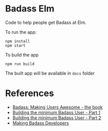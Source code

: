 # Badass Elm 
Code to help people get Badass at Elm. 

To run the app: 

    npm install
    npm start 

To build the app 

    npm run build 

The built app will be available in `docs` folder

# References 


- [Badass: Making Users Awesome - the book](http://seriouspony.com/badass-users-the-book/)
- [Building the minimum Badass User - Part 1](https://vimeo.com/54469442) 
- [Building the minimum Badass User - Part 2](https://vimeo.com/81625882)
- [Making Badass Developers](https://www.youtube.com/watch?v=FKTxC9pl-WM)